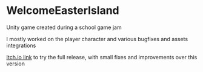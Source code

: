 # WelcomeEasterIsland
Unity game created during a school game jam  

I mostly worked on the player character and various bugfixes and assets integrations  

[Itch.io link](https://daviddian.itch.io/welcome-easter-island) to try the full release, with small fixes and improvements over this version  
